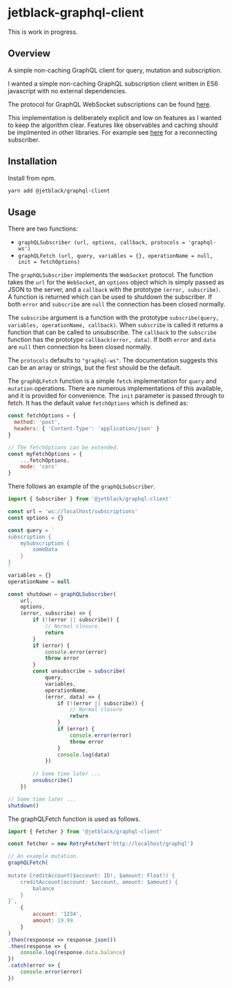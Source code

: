 # jetblack-graphql-client

This is work in progress.

## Overview

A simple non-caching GraphQL client for query, mutation and subscription.

I wanted a simple non-caching GraphQL subscription client written in ES6
javascript with no external dependencies.

The protocol for GraphQL WebSocket subscriptions can be found [here](https://github.com/apollographql/subscriptions-transport-ws/blob/master/PROTOCOL.md).

This implementation is deliberately explicit and low on features as I wanted to keep
the algorithm clear. Features like observables and caching should be implmented in
other libraries. For example see [here](https://github.com/rob-blackbourn/jetblack-graphql-reconnect-client)
for a reconnecting subscriber.

## Installation

Install from npm.

```bash
yarn add @jetblack/graphql-client
```

## Usage

There are two functions:

 * `graphQLSubscriber (url, options, callback, protocols = 'graphql-ws')`
 * `graphQLFetch (url, query, variables = {}, operationName = null, init = fetchOptions)`

The `graphQLSubscriber` implements the `WebSocket` protocol. The function takes the
`url` for the `WebSocket`, an `options` object which is simply passed as JSON to the
server, and a `callback` with the prototype `(error, subscribe)`. A function is returned
which can be used to shutdown the subscriber.
If both `error` and `subscribe` are `null` the connection has been closed normally.

The `subscribe` argument is a function with the prototype `subscribe(query, variables, operationName, callback)`.
When `subscribe` is called it returns a function that can be called to unsubscribe.
The `callback` to the `subscribe` function has the prototype `callback(error, data)`. If
both `error` and `data` are `null` then connection hs been closed normally.

The `protocols` defaults to `"graphql-ws"`. The documentation suggests this can be an array or strings, but the first should be the default.

The `graphQLFetch` function is a simple `fetch` implementation for `query` and `mutation` operations.
There are numerous implementations of this available, and it is provided for convenience.
The `init` parameter is passed through to fetch. It has the default value `fetchOptions` which is defined as:

```js
const fetchOptions = {
  method: 'post',
  headers: { 'Content-Type': 'application/json' }
}

// The fetchOptions can be extended.
const myFetchOptions = {
    ...fetchOptions,
    mode: 'cors'
}
```



There follows an example of the `graphQLSubscriber`.

```js
import { Subscriber } from '@jetblack/graphql-client'

const url = 'ws://localhost/subscriptions'
const options = {}

const query = `
subscription {
    mySubscription {
        someData
    }
}
`
variables = {}
operationName = null

const shutdown = graphQLSubscriber(
    url,
    options,
    (error, subscribe) => {
        if (!(error || subscribe)) {
            // Normal closure.
            return
        }
        if (error) {
            console.error(error)
            throw error
        }
        const unsubscribe = subscribe(
            query,
            variables,
            operationName,
            (error, data) => {
                if (!(error || subscribe)) {
                    // Normal closure
                    return
                }
                if (error) {
                    console.error(error)
                    throw error
                }
                console.log(data)
            })
        
        // Some time later ...
        unsubscribe()
    })

// Some time later ...
shutdown()
```

The graphQLFetch function is used as follows.

```js
import { Fetcher } from '@jetblack/graphql-client'

const fetcher = new RetryFetcher('http://localhost/graphql')

// An example mutation.
graphQLFetch(
    `
mutate CreditAccount($account: ID!, $amount: Float!) {
    creditAccount(account: $account, amount: $amount) {
        balance
    }
}`,
    {
        account: '1234',
        amount: 19.99
    }
)
.then(respoonse => response.json())
.then(response => {
    console.log(response.data.balance)
})
.catch(error => {
    console.error(error)
})
```
